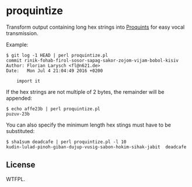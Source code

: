 proquintize
===========

Transform output containing long hex strings into [Proquints](https://arxiv.org/html/0901.4016) for easy vocal transmission.

Example:

	$ git log -1 HEAD | perl proquintize.pl
	commit rinik-fohab-firol-sosor-sapag-sakor-zojom-vijam-bobol-kisiv
	Author: Florian Larysch <fl@n621.de>
	Date:   Mon Jul 4 21:04:49 2016 +0200
	
	    import it
	

If the hex strings are not multiple of 2 bytes, the remainder will be appended:

	$ echo affe23b | perl proquintize.pl
	puzuv-23b

You can also specify the minimum length hex stings must have to be substituted:

	$ sha1sum deadcafe | perl proquintize.pl -l 10
	kudin-lulad-pinoh-giban-dujup-vusig-sabon-hokim-sihak-jabit  deadcafe

License
-------

WTFPL.
